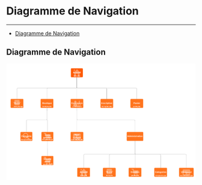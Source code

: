 # Diagramme de Navigation

---

- [Diagramme de Navigation](#diagramme-de-navigation)

## Diagramme de Navigation
![alt text](maquette/diagramme-de-navigation.png "diagramme de navigation")
 
